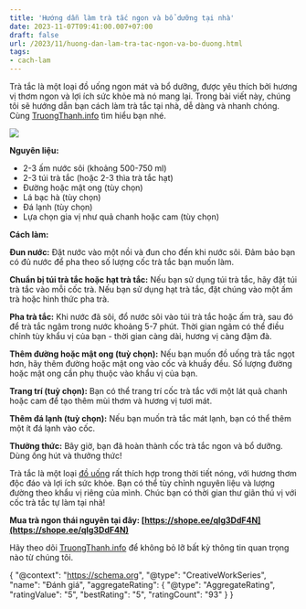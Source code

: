 ```yaml
---
title: 'Hướng dẫn làm trà tắc ngon và bổ dưỡng tại nhà'
date: 2023-11-07T09:41:00.007+07:00
draft: false
url: /2023/11/huong-dan-lam-tra-tac-ngon-va-bo-duong.html
tags: 
- cach-lam
---
```


Trà tắc là một loại đồ uống ngon mát và bổ dưỡng, được yêu thích bởi hương vị thơm ngon và lợi ích sức khỏe mà nó mang lại. Trong bài viết này, chúng tôi sẽ hướng dẫn bạn cách làm trà tắc tại nhà, dễ dàng và nhanh chóng. Cùng [TruongThanh.info](http://www.truongthanh.info) tìm hiểu bạn nhé.

[![](https://blogger.googleusercontent.com/img/b/R29vZ2xl/AVvXsEiApJR8CdmJcpkSPTsLTTwI_nieo1pueV6PQath_825b8zA86o7ACdUxtWRLeO83t1edUPNN9AwwRdd9Io07aU5RhEN2Dll9gruDLPFc82LfDTA3T68OEk3unBRv214uOupZhNBVkW0YG7wpKxhw6iQqssWHpJatEOfgkHE84_eGt0h4Cx02IPrKgmQdd94/s320/tra-tac.jpg)](https://blogger.googleusercontent.com/img/b/R29vZ2xl/AVvXsEiApJR8CdmJcpkSPTsLTTwI_nieo1pueV6PQath_825b8zA86o7ACdUxtWRLeO83t1edUPNN9AwwRdd9Io07aU5RhEN2Dll9gruDLPFc82LfDTA3T68OEk3unBRv214uOupZhNBVkW0YG7wpKxhw6iQqssWHpJatEOfgkHE84_eGt0h4Cx02IPrKgmQdd94/s1200/tra-tac.jpg)

  

  

**Nguyên liệu:**

  

*   2-3 ấm nước sôi (khoảng 500-750 ml)
*   2-3 túi trà tắc (hoặc 2-3 thìa trà tắc hạt)
*   Đường hoặc mật ong (tùy chọn)
*   Lá bạc hà (tùy chọn)
*   Đá lạnh (tùy chọn)
*   Lựa chọn gia vị như quả chanh hoặc cam (tùy chọn)

**Cách làm:**

  

**Đun nước:** Đặt nước vào một nồi và đun cho đến khi nước sôi. Đảm bảo bạn có đủ nước để pha theo số lượng cốc trà tắc bạn muốn làm.

  

**Chuẩn bị túi trà tắc hoặc hạt trà tắc:** Nếu bạn sử dụng túi trà tắc, hãy đặt túi trà tắc vào mỗi cốc trà. Nếu bạn sử dụng hạt trà tắc, đặt chúng vào một ấm trà hoặc hình thức pha trà.

  

**Pha trà tắc:** Khi nước đã sôi, đổ nước sôi vào túi trà tắc hoặc ấm trà, sau đó để trà tắc ngâm trong nước khoảng 5-7 phút. Thời gian ngâm có thể điều chỉnh tùy khẩu vị của bạn - thời gian càng dài, hương vị càng đậm đà.

  

**Thêm đường hoặc mật ong (tuỳ chọn):** Nếu bạn muốn đồ uống trà tắc ngọt hơn, hãy thêm đường hoặc mật ong vào cốc và khuấy đều. Số lượng đường hoặc mật ong cần phụ thuộc vào khẩu vị của bạn.

  

**Trang trí (tuỳ chọn):** Bạn có thể trang trí cốc trà tắc với một lát quả chanh hoặc cam để tạo thêm mùi thơm và hương vị tươi mát.

  

**Thêm đá lạnh (tuỳ chọn):** Nếu bạn muốn trà tắc mát lạnh, bạn có thể thêm một ít đá lạnh vào cốc.

  

**Thưởng thức:** Bây giờ, bạn đã hoàn thành cốc trà tắc ngon và bổ dưỡng. Dùng ống hút và thưởng thức!

  

Trà tắc là một loại [đồ uống](https://www.truongthanh.info/2023/11/huong-dan-lam-o-uong-milo-dam-thom-ngon.html) rất thích hợp trong thời tiết nóng, với hương thơm độc đáo và lợi ích sức khỏe. Bạn có thể tùy chỉnh nguyên liệu và lượng đường theo khẩu vị riêng của mình. Chúc bạn có thời gian thư giãn thú vị với cốc trà tắc tự làm tại nhà!

  

**Mua trà ngon thái nguyên tại đây: [https://shope.ee/qIg3DdF4N](https://shope.ee/qIg3DdF4N)**

  

Hãy theo dõi [TruongThanh.info](http://www.truongthanh.info) để không bỏ lỡ bất kỳ thông tin quan trọng nào từ chúng tôi.

  

{ "@context": "https://schema.org", "@type": "CreativeWorkSeries", "name": "Đánh giá", "aggregateRating": { "@type": "AggregateRating", "ratingValue": "5", "bestRating": "5", "ratingCount": "93" } }